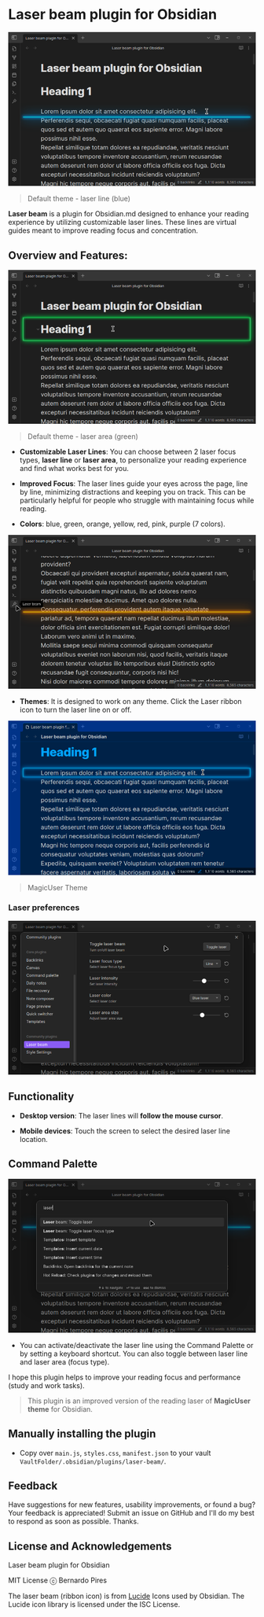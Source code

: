 # Laser beam plugin for Obsidian

![Laser beam plugin](images/laser_beam_01.png)
> Default theme - laser line (blue)

**Laser beam** is a plugin for Obsidian.md designed to enhance your reading experience by utilizing customizable laser lines.  These lines are virtual guides meant to improve reading focus and concentration.

## Overview and Features:

![Laser beam plugin](images/laser_beam_02.png)
> Default theme - laser area (green)

- **Customizable Laser Lines**: You can choose between 2 laser focus types, **laser line** or **laser area**, to personalize your reading experience and find what works best for you.

- **Improved Focus**: The laser lines guide your eyes across the page, line by line, minimizing distractions and keeping you on track. This can be particularly helpful for people who struggle with maintaining focus while reading.

- **Colors**: blue, green, orange, yellow, red, pink, purple (7 colors).

![Laser beam plugin](images/laser_beam_04.png)

- **Themes**: It is designed to work on any theme. Click the Laser ribbon icon to turn the laser line on or off.

![Laser beam plugin](images/laser_beam_03.png)
> MagicUser Theme


### Laser preferences

![Laser beam plugin](images/laser_beam_settings.png)


## Functionality

- **Desktop version**: The laser lines will **follow the mouse cursor**. 

- **Mobile devices**: Touch the screen to select the desired laser line location.


## Command Palette

![Laser beam plugin](images/laser_beam_command_palette.png)

- You can activate/deactivate the laser line using the Command Palette or by setting a keyboard shortcut. You can also toggle between laser line and laser area (focus type).


I hope this plugin helps to improve your reading focus and performance (study and work tasks).

> This plugin is an improved version of the reading laser of **MagicUser theme** for Obsidian.

## Manually installing the plugin

- Copy over `main.js`, `styles.css`, `manifest.json` to your vault `VaultFolder/.obsidian/plugins/laser-beam/`.

## Feedback

Have suggestions for new features, usability improvements, or found a bug? Your feedback is appreciated! Submit an issue on GitHub and I'll do my best to respond as soon as possible. Thanks.

## License and Acknowledgements

Laser beam plugin for Obsidian

MIT License ⓒ Bernardo Pires

The laser beam (ribbon icon) is from [Lucide](https://lucide.dev/) Icons used by Obsidian. The Lucide icon library is licensed under the ISC License.
